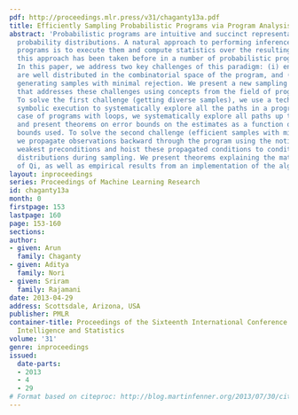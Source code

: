 ```yaml
---
pdf: http://proceedings.mlr.press/v31/chaganty13a.pdf
title: Efficiently Sampling Probabilistic Programs via Program Analysis
abstract: 'Probabilistic programs are intuitive and succinct representations of complex
  probability distributions. A natural approach to performing inference over these
  programs is to execute them and compute statistics over the resulting samples. Indeed,
  this approach has been taken before in a number of probabilistic programming tools.
  In this paper, we address two key challenges of this paradigm: (i) ensuring samples
  are well distributed in the combinatorial space of the program, and (ii) efficiently
  generating samples with minimal rejection. We present a new sampling algorithm Qi
  that addresses these challenges using concepts from the field of program analysis.
  To solve the first challenge (getting diverse samples), we use a technique called
  symbolic execution to systematically explore all the paths in a program. In the
  case of programs with loops, we systematically explore all paths up to a given depth,
  and present theorems on error bounds on the estimates as a function of the path
  bounds used. To solve the second challenge (efficient samples with minimal rejection),
  we propagate observations backward through the program using the notion of Dijkstra’s
  weakest preconditions and hoist these propagated conditions to condition elementary
  distributions during sampling. We present theorems explaining the mathematical properties
  of Qi, as well as empirical results from an implementation of the algorithm.'
layout: inproceedings
series: Proceedings of Machine Learning Research
id: chaganty13a
month: 0
firstpage: 153
lastpage: 160
page: 153-160
sections: 
author:
- given: Arun
  family: Chaganty
- given: Aditya
  family: Nori
- given: Sriram
  family: Rajamani
date: 2013-04-29
address: Scottsdale, Arizona, USA
publisher: PMLR
container-title: Proceedings of the Sixteenth International Conference on Artificial
  Intelligence and Statistics
volume: '31'
genre: inproceedings
issued:
  date-parts:
  - 2013
  - 4
  - 29
# Format based on citeproc: http://blog.martinfenner.org/2013/07/30/citeproc-yaml-for-bibliographies/
---
```

